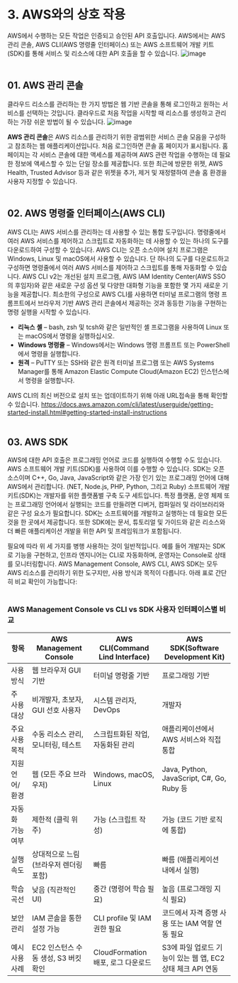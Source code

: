 # 3. AWS와의 상호 작용

AWS에서 수행하는 모든 작업은 인증되고 승인된 API 호출입니다. AWS에서는 AWS 관리 콘솔, AWS CLI(AWS 명령줄 인터페이스) 또는 AWS 소프트웨어 개발 키트(SDK)를 통해 서비스 및 리소스에 대한 API 호출을 할 수 있습니다.
![image](https://github.com/user-attachments/assets/53cc6e69-3206-42d7-8d08-649a036f8d7b)
</br></br>

## 01. AWS 관리 콘솔

클라우드 리소스를 관리하는 한 가지 방법은 웹 기반 콘솔을 통해 로그인하고 원하는 서비스를 선택하는 것입니다. 클라우드로 처음 작업을 시작할 때 리소스를 생성하고 관리하는 가장 쉬운 방법이 될 수 있습니다.
![image](https://github.com/user-attachments/assets/9bf31ce1-7935-4fc5-8c95-6f35550dc022)


**AWS 관리 콘솔**은 AWS 리소스를 관리하기 위한 광범위한 서비스 콘솔 모음을 구성하고 참조하는 웹 애플리케이션입니다. 처음 로그인하면 콘솔 홈 페이지가 표시됩니다. 홈페이지는 각 서비스 콘솔에 대한 액세스를 제공하며 AWS 관련 작업을 수행하는 데 필요한 정보에 액세스할 수 있는 단일 장소를 제공합니다. 또한 최근에 방문한 위젯, AWS Health, Trusted Advisor 등과 같은 위젯을 추가, 제거 및 재정렬하여 콘솔 홈 환경을 사용자 지정할 수 있습니다.
</br></br>

## 02. AWS 명령줄 인터페이스(AWS CLI)
AWS CLI는 AWS 서비스를 관리하는 데 사용할 수 있는 통합 도구입니다. 명령줄에서 여러 AWS 서비스를 제어하고 스크립트로 자동화하는 데 사용할 수 있는 하나의 도구를 다운로드하여 구성할 수 있습니다. AWS CLI는 오픈 소스이며 설치 프로그램은 Windows, Linux 및 macOS에서 사용할 수 있습니다. 단 하나의 도구를 다운로드하고 구성하면 명령줄에서 여러 AWS 서비스를 제어하고 스크립트를 통해 자동화할 수 있습니다.
AWS CLI v2는 개선된 설치 프로그램, AWS IAM Identity Center(AWS SSO의 후임자)와 같은 새로운 구성 옵션 및 다양한 대화형 기능을 포함한 몇 가지 새로운 기능을 제공합니다.
최소한의 구성으로 AWS CLI를 사용하면 터미널 프로그램의 명령 프롬프트에서 브라우저 기반 AWS 관리 콘솔에서 제공하는 것과 동등한 기능을 구현하는 명령 실행을 시작할 수 있습니다.
</br>

* **리눅스 셸** – bash, zsh 및 tcsh와 같은 일반적인 셸 프로그램을 사용하여 Linux 또는 macOS에서 명령을 실행하십시오.
* **Windows 명령줄** – Windows에서는 Windows 명령 프롬프트 또는 PowerShell에서 명령을 실행합니다.
* **원격** – PuTTY 또는 SSH와 같은 원격 터미널 프로그램 또는 AWS Systems Manager를 통해 Amazon Elastic Compute Cloud(Amazon EC2) 인스턴스에서 명령을 실행합니다.

AWS CLI의 최신 버전으로 설치 또는 업데이트하기 위해 아래 URL접속을 통해 확인할 수 있습니다.
https://docs.aws.amazon.com/cli/latest/userguide/getting-started-install.html#getting-started-install-instructions
</br></br>

## 03. AWS SDK
AWS에 대한 API 호출은 프로그래밍 언어로 코드를 실행하여 수행할 수도 있습니다. AWS 소프트웨어 개발 키트(SDK)를 사용하여 이를 수행할 수 있습니다. SDK는 오픈 소스이며 C++, Go, Java, JavaScript와 같은 가장 인기 있는 프로그래밍 언어에 대해 AWS에서 관리합니다. (NET, Node.js, PHP, Python, 그리고 Ruby)
소프트웨어 개발 키트(SDK)는 개발자를 위한 플랫폼별 구축 도구 세트입니다. 특정 플랫폼, 운영 체제 또는 프로그래밍 언어에서 실행되는 코드를 만들려면 디버거, 컴파일러 및 라이브러리와 같은 구성 요소가 필요합니다. SDK는 소프트웨어를 개발하고 실행하는 데 필요한 모든 것을 한 곳에서 제공합니다. 또한 SDK에는 문서, 튜토리얼 및 가이드와 같은 리소스와 더 빠른 애플리케이션 개발을 위한 API 및 프레임워크가 포함됩니다.

필요에 따라 위 세 가지를 병행 사용하는 것이 일반적입니다. 예를 들어 개발자는 SDK로 기능을 구현하고, 인프라 엔지니어는 CLI로 자동화하며, 운영자는 Console로 상태를 모니터링합니다.
AWS Management Console, AWS CLI, AWS SDK는 모두 AWS 리소스를 관리하기 위한 도구지만, 사용 방식과 목적이 다릅니다. 아래 표로 간단히 비교 확인이 가능합니다:
</br></br>

### AWS Management Console vs CLI vs SDK 사용자 인터페이스별 비교
|항목|AWS Management Console|AWS CLI(Command Lind Interface)|AWS SDK(Software Development Kit)|
|------|---|---|---|
|사용 방식|웹 브라우저 GUI 기반|터미널 명령줄 기반|프로그래밍 기반|
|주 사용 대상|비개발자, 초보자, GUI 선호 사용자|시스템 관리자, DevOps|개발자|
|주요 사용 목적|수동 리소스 관리, 모니터링, 테스트|스크립트화된 작업, 자동화된 관리|애플리케이션에서 AWS 서비스와 직접 통합|
|지원 언어/환경|웹 (모든 주요 브라우저)|Windows, macOS, Linux|Java, Python, JavaScript, C#, Go, Ruby 등|
|자동화 가능 여부|제한적 (클릭 위주)|가능 (스크립트 작성)|가능 (코드 기반 로직에 통합)|
|실행 속도|상대적으로 느림 (브라우저 렌더링 포함)|빠름|빠름 (애플리케이션 내에서 실행)|
|학습 곡선|낮음 (직관적인 UI)|중간 (명령어 학습 필요)|높음 (프로그래밍 지식 필요)|
|보안 관리|IAM 콘솔을 통한 설정 가능|CLI profile 및 IAM 권한 필요|코드에서 자격 증명 사용 또는 IAM 역할 연동 필요|
|예시 사용 사례|EC2 인스턴스 수동 생성, S3 버킷 확인|CloudFormation 배포, 로그 다운로드|S3에 파일 업로드 기능이 있는 웹 앱, EC2 상태 체크 API 연동|

